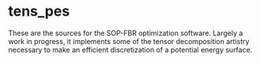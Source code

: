 # tens_pes

These are the sources for the SOP-FBR optimization software. Largely a work in progress, it implements some of the tensor decomposition artistry necessary to make an efficient discretization of a potential energy surface.
